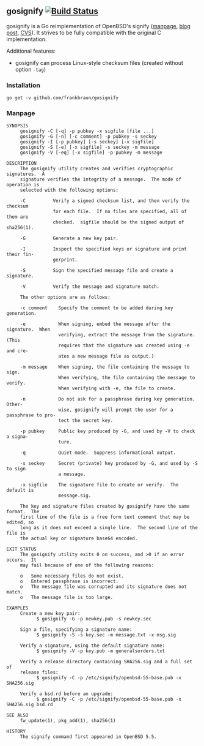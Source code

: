 ## gosignify [![Build Status](https://img.shields.io/travis/frankbraun/gosignify.svg?style=flat-square)](https://travis-ci.org/frankbraun/gosignify)

gosignify is a Go reimplementation of OpenBSD's signify
([manpage](http://www.openbsd.org/cgi-bin/man.cgi/OpenBSD-current/man1/signify.1), [blog post](http://www.tedunangst.com/flak/post/signify), [CVS](http://cvsweb.openbsd.org/cgi-bin/cvsweb/src/usr.bin/signify/)).
It strives to be fully compatible with the original C implementation.

Additional features:

  * gosignify can process Linux-style checksum files (created without option `-tag`)


### Installation

	go get -v github.com/frankbraun/gosignify


### Manpage
```
SYNOPSIS
     gosignify -C [-q] -p pubkey -x sigfile [file ...]
     gosignify -G [-n] [-c comment] -p pubkey -s seckey
     gosignify -I [-p pubkey] [-s seckey] [-x sigfile]
     gosignify -S [-e] [-x sigfile] -s seckey -m message
     gosignify -V [-eq] [-x sigfile] -p pubkey -m message

DESCRIPTION
     The gosignify utility creates and verifies cryptographic signatures.  A
     signature verifies the integrity of a message.  The mode of operation is
     selected with the following options:

     -C          Verify a signed checksum list, and then verify the checksum
                 for each file.  If no files are specified, all of them are
                 checked.  sigfile should be the signed output of sha256(1).

     -G          Generate a new key pair.

     -I          Inspect the specified keys or signature and print their fin-
                 gerprint.

     -S          Sign the specified message file and create a signature.

     -V          Verify the message and signature match.

     The other options are as follows:

     -c comment    Specify the comment to be added during key generation.

     -e            When signing, embed the message after the signature.  When
                   verifying, extract the message from the signature.  (This
                   requires that the signature was created using -e and cre-
                   ates a new message file as output.)

     -m message    When signing, the file containing the message to sign.
                   When verifying, the file containing the message to verify.
                   When verifying with -e, the file to create.

     -n            Do not ask for a passphrase during key generation.  Other-
                   wise, gosignify will prompt the user for a passphrase to pro-
                   tect the secret key.

     -p pubkey     Public key produced by -G, and used by -V to check a signa-
                   ture.

     -q            Quiet mode.  Suppress informational output.

     -s seckey     Secret (private) key produced by -G, and used by -S to sign
                   a message.

     -x sigfile    The signature file to create or verify.  The default is
                   message.sig.

     The key and signature files created by gosignify have the same format.  The
     first line of the file is a free form text comment that may be edited, so
     long as it does not exceed a single line.  The second line of the file is
     the actual key or signature base64 encoded.

EXIT STATUS
     The gosignify utility exits 0 on success, and >0 if an error occurs.  It
     may fail because of one of the following reasons:

     o   Some necessary files do not exist.
     o   Entered passphrase is incorrect.
     o   The message file was corrupted and its signature does not match.
     o   The message file is too large.

EXAMPLES
     Create a new key pair:
           $ gosignify -G -p newkey.pub -s newkey.sec

     Sign a file, specifying a signature name:
           $ gosignify -S -s key.sec -m message.txt -x msg.sig

     Verify a signature, using the default signature name:
           $ gosignify -V -p key.pub -m generalsorders.txt

     Verify a release directory containing SHA256.sig and a full set of
     release files:
           $ gosignify -C -p /etc/signify/openbsd-55-base.pub -x SHA256.sig

     Verify a bsd.rd before an upgrade:
           $ gosignify -C -p /etc/signify/openbsd-55-base.pub -x SHA256.sig bsd.rd

SEE ALSO
     fw_update(1), pkg_add(1), sha256(1)

HISTORY
     The signify command first appeared in OpenBSD 5.5.
```
